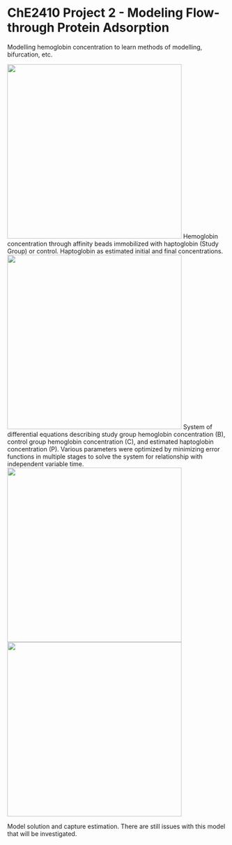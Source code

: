 # ChE2410 Project 2 - Modeling Flow-through Protein Adsorption
Modelling hemoglobin concentration to learn methods of modelling, bifurcation, etc.

<img src="ChE2410-Project-2/exports/data.png" width="400" />
Hemoglobin concentration through affinity beads immobilized with haptoglobin (Study Group) or control. Haptoglobin as estimated initial and final concentrations.

<img src="ChE2410-Project-2/exports/model.png" width="400" />
System of differential equations describing study group hemoglobin concentration (B), control group hemoglobin concentration (C), and estimated haptoglobin concentration (P). Various parameters were optimized by minimizing error functions in multiple stages to solve the system for relationship with independent variable time.

<img src="ChE2410-Project-2/exports/second_model.png" width="400" />
<img src="ChE2410-Project-2/exports/second_model_capture.png" width="400" />

Model solution and capture estimation. There are still issues with this model that will be investigated.
